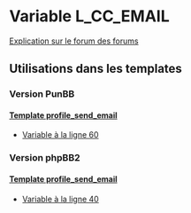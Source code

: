 # Variable L_CC_EMAIL
[Explication sur le forum des forums](http://forum.forumactif.com/t294113-listing-des-variables#L_CC_EMAIL)

## Utilisations dans les templates

### Version PunBB

#### [Template profile_send_email](punbb/profile_send_email.md)
* [Variable à la ligne 60](../punbb/profile_send_email.tpl#L60)

### Version phpBB2

#### [Template profile_send_email](subsilver/profile_send_email.md)
* [Variable à la ligne 40](../subsilver/profile_send_email.tpl#L40)